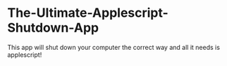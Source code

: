 The-Ultimate-Applescript-Shutdown-App
=====================================

This app will shut down your computer the correct way and all it needs is applescript!
